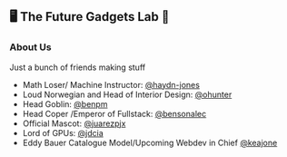 ## 🖥️ The Future Gadgets Lab 📡 

### About Us
Just a bunch of friends making stuff

- Math Loser/ Machine Instructor: [@haydn-jones](https://github.com/haydn-jones)
- Loud Norwegian and Head of Interior Design: [@ohunter](https://github.com/ohunter)
- Head Goblin: [@benpm](https://github.com/benpm)
- Head Coper /Emperor of Fullstack: [@bensonalec](https://github.com/bensonalec)
- Official Mascot: [@juarezpjx](https://github.com/juarezpjx)
- Lord of GPUs: [@jdcia](https://github.com/jdcia)
- Eddy Bauer Catalogue Model/Upcoming Webdev in Chief [@keajone](https://github.com/keajone)
